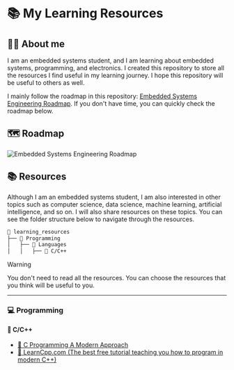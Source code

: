 # 📚 My Learning Resources

## 👨‍💻 About me

I am an embedded systems student, and I am learning about embedded systems, programming, and electronics. I created this repository to store all the resources I find useful in my learning journey. I hope this repository will be useful to others as well.

I mainly follow the roadmap in this repository: [Embedded Systems Engineering Roadmap](https://github.com/m3y54m/Embedded-Engineering-Roadmap). If you don't have time, you can quickly check the roadmap below.

## 🗺️ Roadmap

![Embedded Systems Engineering Roadmap](https://github.com/m3y54m/Embedded-Engineering-Roadmap/releases/latest/download/Embedded-Engineering-Roadmap.png)

## 📚 Resources

Although I am an embedded systems student, I am also interested in other topics such as computer science, data science, machine learning, artificial intelligence, and so on. I will also share resources on these topics. You can see the folder structure below to navigate through the resources.

```txt
📁 learning_resources
├── 📁 Programming
│   ├── 📁 Languages
│   │   ├── 📁 C/C++
```

> [!WARNING]
> You don't need to read all the resources. You can choose the resources that you think will be useful to you.

---

### 💻 Programming

#### 🔵 C/C++

- [📘 C Programming A Modern Approach](./c/C%20Programming%20A%20Modern%20Approach.pdf)
- [🔗 LearnCpp.com (The best free tutorial teaching you how to program in modern C++)](https://www.learncpp.com/)
